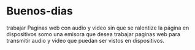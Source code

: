 # Buenos-dias
trabajar Paginas web con audio y video sin que se ralentize la página en dispositivos
somo una emisora que desea trabajar paginas web para transmitir audio y video que puedan ser vistos en dispositivos.
